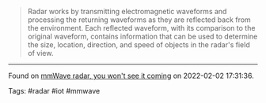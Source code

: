 > Radar works by transmitting electromagnetic waveforms and processing the returning waveforms as they are reflected back from the environment. Each reflected waveform, with its comparison to the original waveform, contains information that can be used to determine the size, location, direction, and speed of objects in the radar's field of view.

---
Found on [mmWave radar, you won't see it coming](https://www.joshhorne.com/mmwave-radar-and-ambient-computing/) on 2022-02-02 17:31:36.

Tags: #radar #iot #mmwave